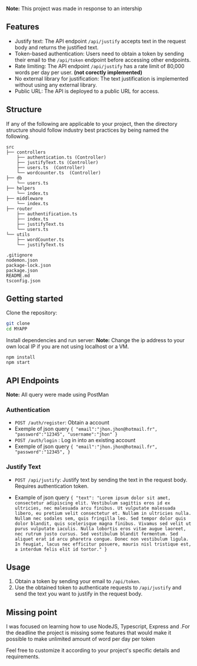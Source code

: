**Note:** This project was made in response to an intership 

## Features

- Justify text: The API endpoint `/api/justify` accepts text in the request body and returns the justified text.
- Token-based authentication: Users need to obtain a token by sending their email to the `/api/token` endpoint before accessing other endpoints.
- Rate limiting: The API endpoint `/api/justify` has a rate limit of 80,000 words per day per user. **(not corectly implemented)**
- No external library for justification: The text justification is implemented without using any external library.
- Public URL: The API is deployed to a public URL for access.

## Structure

If any of the following are applicable to your project, then the directory structure should follow industry best practices by being named the following.

```
src
├── controllers
    ├── authentication.ts (Controller)
    ├── justifyText.ts (Controller)
    ├── users.ts  (Controller)
    └── wordcounter.ts  (Controller)
├── db
    └── users.ts
├── helpers
    └── index.ts
├── middleware 
    └── index.ts 
├── router
    ├── authentification.ts
    ├── index.ts
    ├── justifyText.ts
    └── users.ts
└── utils
    ├── wordCounter.ts
    └── justifyText.ts

.gitignore
nodemon.json
package-lock.json
package.json
README.md
tsconfig.json
```

## Getting started
Clone the repository:
```bash 
git clone
cd MYAPP
```
Install dependencies and run server:
**Note:** Change the ip  address to your own local IP if you are not using localhost or a VM.
```
npm install
npm start

```

## API Endpoints
**Note:** 
All query were made using PostMan 
### Authentication

- `POST /auth/register`: Obtain a account
- Exemple of json query `{
    "email":"jhon.jhon@hotmail.fr",
    "password":"12345",
    "username":"jhon"
}`
- `POST /auth/login` : Log in into an existing account
- Exemple of json query `{
    "email":"jhon.jhon@hotmail.fr",
    "password":"12345",
}`

### Justify Text

- `POST /api/justify`: Justify text by sending the text in the request body. Requires authentication token. 

- Example of json query `{
    "text": "Lorem ipsum dolor sit amet, consectetur adipiscing elit. Vestibulum sagittis eros id ex ultricies, nec malesuada arcu finibus. Ut vulputate malesuada libero, eu pretium velit consectetur et. Nullam in ultricies nulla. Nullam nec sodales sem, quis fringilla leo. Sed tempor dolor quis dolor blandit, quis scelerisque magna finibus. Vivamus sed velit ut purus vulputate iaculis. Nulla lobortis eros vitae augue laoreet, nec rutrum justo cursus. Sed vestibulum blandit fermentum. Sed aliquet erat id arcu pharetra congue. Donec non vestibulum ligula. In feugiat, lacus nec efficitur posuere, mauris nisl tristique est, a interdum felis elit id tortor."
  }`
  
## Usage

1. Obtain a token by sending your email to `/api/token`.
2. Use the obtained token to authenticate requests to `/api/justify` and send the text you want to justify in the request body.


## Missing point 
I was focused on learning how to use NodeJS, Typescript, Express and .For the deadline the project is missing some features that would make it possible to make unlimited amount of word per day per token


Feel free to customize it according to your project's specific details and requirements.